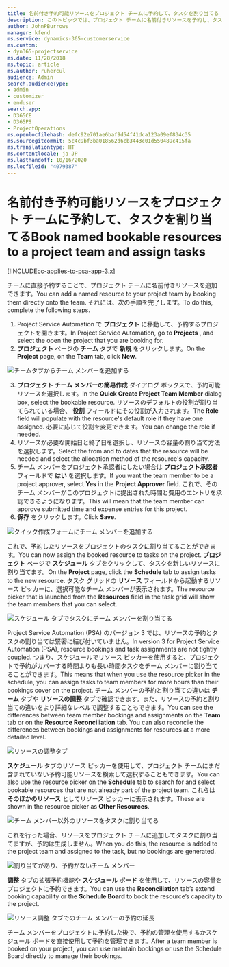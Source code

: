 ```yaml
---
title: 名前付き予約可能リソースをプロジェクト チームに予約して、タスクを割り当てる
description: このトピックでは、プロジェクト チームに名前付きリソースを予約し、タスクに割り当てる方法を説明します。
author: JohnPBurrows
manager: kfend
ms.service: dynamics-365-customerservice
ms.custom:
- dyn365-projectservice
ms.date: 11/28/2018
ms.topic: article
ms.author: ruhercul
audience: Admin
search.audienceType:
- admin
- customizer
- enduser
search.app:
- D365CE
- D365PS
- ProjectOperations
ms.openlocfilehash: defc92e701ae6baf9d54f41dca123a09ef834c35
ms.sourcegitcommit: 5c4c9bf3ba018562d6cb3443c01d550489c415fa
ms.translationtype: HT
ms.contentlocale: ja-JP
ms.lasthandoff: 10/16/2020
ms.locfileid: "4079387"
---
```

# <a name="book-named-bookable-resources-to-a-project-team-and-assign-tasks"></a><span data-ttu-id="9e784-103">名前付き予約可能リソースをプロジェクト チームに予約して、タスクを割り当てる</span><span class="sxs-lookup"><span data-stu-id="9e784-103">Book named bookable resources to a project team and assign tasks</span></span> 

[!INCLUDE[cc-applies-to-psa-app-3.x](../includes/cc-applies-to-psa-app-3x.md)]

<span data-ttu-id="9e784-104">チームに直接予約することで、プロジェクト チームに名前付きリソースを追加できます。</span><span class="sxs-lookup"><span data-stu-id="9e784-104">You can  add a named resource to your project team by booking them directly onto the team.</span></span> <span data-ttu-id="9e784-105">それには、次の手順を完了します。</span><span class="sxs-lookup"><span data-stu-id="9e784-105">To do this, complete the following steps.</span></span>

1. <span data-ttu-id="9e784-106">Project Service Automation で **プロジェクト** に移動して、予約するプロジェクトを開きます。</span><span class="sxs-lookup"><span data-stu-id="9e784-106">In  Project Service Automation, go to **Projects** , and select the open the project that you are booking for.</span></span>
2. <span data-ttu-id="9e784-107">**プロジェクト** ページの **チーム** タブで **新規** をクリックします。</span><span class="sxs-lookup"><span data-stu-id="9e784-107">On the **Project** page, on the **Team** tab, click **New**.</span></span> 

![チームタブからチーム メンバーを追加する](media/RM-how-to-1.png)

3. <span data-ttu-id="9e784-109">**プロジェクト チーム メンバーの簡易作成** ダイアログ ボックスで、予約可能リソースを選択します。</span><span class="sxs-lookup"><span data-stu-id="9e784-109">In the **Quick Create Project Team Member** dialog box, select the bookable resource.</span></span> <span data-ttu-id="9e784-110">リソースのデフォルトの役割が割り当てられている場合、 **役割** フィールドにその役割が入力されます。</span><span class="sxs-lookup"><span data-stu-id="9e784-110">The **Role** field will populate with the resource's default role if they have one assigned.</span></span> <span data-ttu-id="9e784-111">必要に応じて役割を変更できます。</span><span class="sxs-lookup"><span data-stu-id="9e784-111">You can change the role if needed.</span></span> 
4. <span data-ttu-id="9e784-112">リソースが必要な開始日と終了日を選択し、リソースの容量の割り当て方法を選択します。</span><span class="sxs-lookup"><span data-stu-id="9e784-112">Select the from and to dates that the resource will be needed and select the allocation method of the resource's capacity.</span></span> 
5. <span data-ttu-id="9e784-113">チーム メンバーをプロジェクト承認者にしたい場合は **プロジェクト承認者** フィールドで **はい** を選択します。</span><span class="sxs-lookup"><span data-stu-id="9e784-113">If you want the team member to be a project approver, select **Yes** in the **Project Approver** field.</span></span> <span data-ttu-id="9e784-114">これで、そのチーム メンバーがこのプロジェクトに提出された時間と費用のエントリを承認できるようになります。</span><span class="sxs-lookup"><span data-stu-id="9e784-114">This will mean that the team member can approve submitted time and expense entries for this project.</span></span> 
6. <span data-ttu-id="9e784-115">**保存** をクリックします。</span><span class="sxs-lookup"><span data-stu-id="9e784-115">Click **Save**.</span></span>

![クイック作成フォームにチーム メンバーを追加する](media/RM-how-to-2.png)


<span data-ttu-id="9e784-117">これで、予約したリソースをプロジェクトのタスクに割り当てることができます。</span><span class="sxs-lookup"><span data-stu-id="9e784-117">You can now assign the booked resource to tasks on the project.</span></span> <span data-ttu-id="9e784-118">**プロジェクト** ページで **スケジュール** タブをクリックして、タスクを新しいリソースに割り当てます。</span><span class="sxs-lookup"><span data-stu-id="9e784-118">On the **Project** page, click the **Schedule** tab to assign tasks to the new resource.</span></span> <span data-ttu-id="9e784-119">タスク グリッドの **リソース** フィールドから起動するリソース ピッカーに、選択可能なチーム メンバーが表示されます。</span><span class="sxs-lookup"><span data-stu-id="9e784-119">The resource picker that is launched from the **Resources** field in the task grid will show the team members that you can select.</span></span>

![スケジュール タブでタスクにチーム メンバーを割り当てる](media/RM-how-to-3.png)

<span data-ttu-id="9e784-121">Project Service Automation (PSA) のバージョン 3 では、リソースの予約とタスクの割り当ては緊密に結び付いていません。</span><span class="sxs-lookup"><span data-stu-id="9e784-121">In version 3 for Project Service Automation (PSA), resource bookings and task assignments are not tightly coupled.</span></span> <span data-ttu-id="9e784-122">つまり、スケジュールでリソース ピッカーを使用すると、プロジェクトで予約がカバーする時間よりも長い時間タスクをチーム メンバーに割り当てることができます。</span><span class="sxs-lookup"><span data-stu-id="9e784-122">This means that when you use the resource picker in the schedule, you can assign tasks to team members for more hours than their bookings cover on the project.</span></span>
<span data-ttu-id="9e784-123">チーム メンバーの予約と割り当ての違いは **チーム** タブや **リソースの調整** タブで確認できます。また、リソースの予約と割り当ての違いをより詳細なレベルで調整することもできます。</span><span class="sxs-lookup"><span data-stu-id="9e784-123">You can see the differences between team member bookings and assignments on the **Team** tab or on the **Resource Reconciliation** tab. You can also reconcile the differences between bookings and assignments for resources at a more detailed level.</span></span>

![リソースの調整タブ](media/RM-how-to-4.png)

<span data-ttu-id="9e784-125">**スケジュール** タブのリソース ピッカーを使用して、プロジェクト チームにまだ含まれていない予約可能リソースを検索して選択することもできます。</span><span class="sxs-lookup"><span data-stu-id="9e784-125">You can also use the resource picker on the **Schedule** tab to search for and select bookable resources that are not already part of the project team.</span></span> <span data-ttu-id="9e784-126">これらは **そのほかのリソース** としてリソース ピッカーに表示されます。</span><span class="sxs-lookup"><span data-stu-id="9e784-126">These are shown in the resource picker as **Other Resources**.</span></span>

![チーム メンバー以外のリソースをタスクに割り当てる](media/RM-how-to-5.png)

<span data-ttu-id="9e784-128">これを行った場合、リソースをプロジェクト チームに追加してタスクに割り当てますが、予約は生成しません。</span><span class="sxs-lookup"><span data-stu-id="9e784-128">When you do this, the resource is added to the project team and assigned to the task, but no bookings are generated.</span></span>

![割り当てがあり、予約がないチーム メンバー](media/RM-how-to-6.png)

<span data-ttu-id="9e784-130">**調整** タブの拡張予約機能や **スケジュール ボード** を使用して、リソースの容量をプロジェクトに予約できます。</span><span class="sxs-lookup"><span data-stu-id="9e784-130">You can use the **Reconciliation** tab’s extend booking capability or the **Schedule Board** to book the resource’s capacity to the project.</span></span>

![リソース調整 タブでのチーム メンバーの予約の延長](media/RM-how-to-7.png)

<span data-ttu-id="9e784-132">チーム メンバーをプロジェクトに予約した後で、予約の管理を使用するかスケジュール ボードを直接使用して予約を管理できます。</span><span class="sxs-lookup"><span data-stu-id="9e784-132">After a team member is booked on your project, you can use maintain bookings or use the Schedule Board directly to manage their bookings.</span></span>
